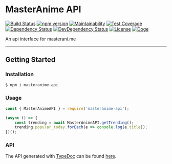 # MasterAnime API

[![Build Status](https://travis-ci.org/OpenByteDev/MasterAnime-API.svg?branch=master)](https://travis-ci.org/OpenByteDev/MasterAnime-API)
[![npm version](https://badge.fury.io/js/masteranime-api.svg)](https://www.npmjs.com/package/masteranime-api) 
[![Maintainability](https://api.codeclimate.com/v1/badges/b8f4e4eedcb246e39962/maintainability)](https://codeclimate.com/github/OpenByteDev/MasterAnime-API/maintainability)
[![Test Coverage](https://api.codeclimate.com/v1/badges/b8f4e4eedcb246e39962/test_coverage)](https://codeclimate.com/github/OpenByteDev/MasterAnime-API/test_coverage)
[![Dependency Status](https://david-dm.org/OpenByteDev/MasterAnime-API/status.svg)](https://david-dm.org/OpenByteDev/MasterAnime-API)
[![DevDependency Status](https://david-dm.org/OpenByteDev/MasterAnime-API/dev-status.svg)](https://david-dm.org/OpenByteDev/MasterAnime-API?type=dev)
[![License](https://img.shields.io/github/license/mashape/apistatus.svg)](https://opensource.org/licenses/MIT)
[![Doge](https://img.shields.io/badge/doge-wow-yellow.svg)]()

An api interface for masterani.me

<hr>

## Getting Started
### Installation
```bash
$ npm i masteranime-api
```

### Usage
```js
const { MasterAnimeAPI } = require('masteranime-api');

(async () => {
    const trending = await MasterAnimeAPI.getTrending();
    trending.popular_today.forEach(e => console.log(e.title));
})();
```

### API
The API generated with [TypeDoc](http://typedoc.org/) can be found [here](https://openbytedev.github.io/MasterAnime-API/).
